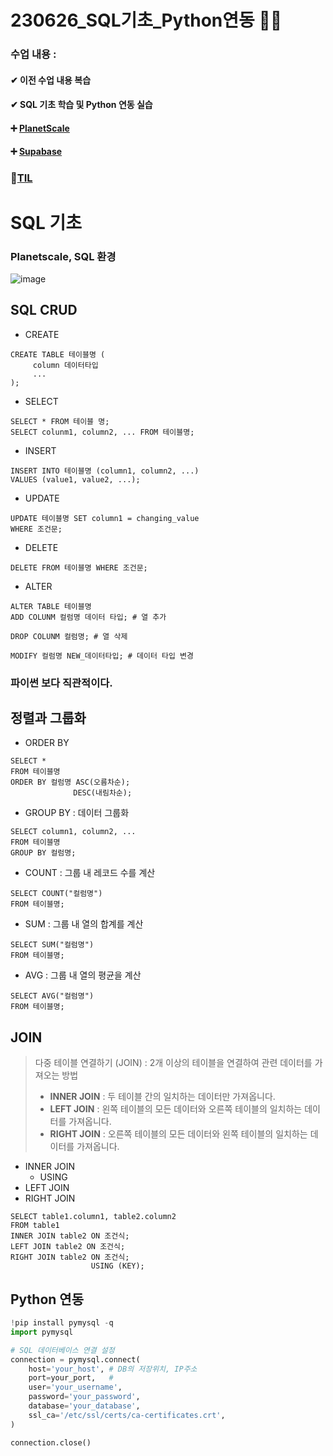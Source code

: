 # 230626_SQL기초_Python연동 🐍💪
### 수업 내용 : 

#### ✔ 이전 수업 내용 복습
#### ✔ SQL 기초 학습 및 Python 연동 실습

#### ➕ [PlanetScale](https://planetscale.com/)
#### ➕ [Supabase](https://supabase.com/)
### 🔗[TIL]()


# SQL 기초

### Planetscale, SQL 환경
![image](https://github.com/aaingyunii/230626/assets/31847834/b8b98e1e-cd39-4521-aba9-0a969fe2f8c7)

## SQL CRUD
- CREATE
 ```
 CREATE TABLE 테이블명 (
      column 데이터타입
      ...
);
 ```
- SELECT
```
SELECT * FROM 테이블 명;
SELECT colunm1, column2, ... FROM 테이블명;
```
- INSERT
```
INSERT INTO 테이블명 (column1, column2, ...)
VALUES (value1, value2, ...);
```
- UPDATE
```
UPDATE 테이블명 SET column1 = changing_value
WHERE 조건문;
```
- DELETE
```
DELETE FROM 테이블명 WHERE 조건문;
```
- ALTER
```
ALTER TABLE 테이블명
ADD COLUNM 컬럼명 데이터 타입; # 열 추가

DROP COLUNM 컬럼명; # 열 삭제

MODIFY 컬럼명 NEW_데이터타입; # 데이터 타입 변경
```
### 파이썬 보다 직관적이다.

## 정렬과 그룹화
- ORDER BY
 ```
SELECT *
FROM 테이블명
ORDER BY 컬럼명 ASC(오름차순);
               DESC(내림차순);
```
- GROUP BY : 데이터 그룹화
```
SELECT column1, column2, ...
FROM 테이블명
GROUP BY 컬럼명;
```
- COUNT : 그룹 내 레코드 수를 계산
```
SELECT COUNT("컬럼명")
FROM 테이블명;
```
- SUM : 그룹 내 열의 합계를 계산
```
SELECT SUM("컬럼명")
FROM 테이블명;
```
- AVG : 그룹 내 열의 평균을 계산
```
SELECT AVG("컬럼명")
FROM 테이블명;
```
## JOIN
> 다중 테이블 연결하기 (JOIN) : 2개 이상의 테이블을 연결하여 관련 데이터를 가져오는 방법<br>
> - **INNER JOIN** : 두 테이블 간의 일치하는 데이터만 가져옵니다.<br>
> - **LEFT JOIN** : 왼쪽 테이블의 모든 데이터와 오른쪽 테이블의 일치하는 데이터를 가져옵니다.<br>
> - **RIGHT JOIN** : 오른쪽 테이블의 모든 데이터와 왼쪽 테이블의 일치하는 데이터를 가져옵니다.<br>


- INNER JOIN
    - USING
- LEFT JOIN
- RIGHT JOIN
```
SELECT table1.column1, table2.column2
FROM table1
INNER JOIN table2 ON 조건식;
LEFT JOIN table2 ON 조건식;
RIGHT JOIN table2 ON 조건식;
                  USING (KEY);
```

## Python 연동
```python
!pip install pymysql -q
import pymysql

# SQL 데이터베이스 연결 설정
connection = pymysql.connect(
    host='your_host', # DB의 저장위치, IP주소
    port=your_port,   #
    user='your_username',
    password='your_password',
    database='your_database',
    ssl_ca='/etc/ssl/certs/ca-certificates.crt',
)

connection.close()
```


  
